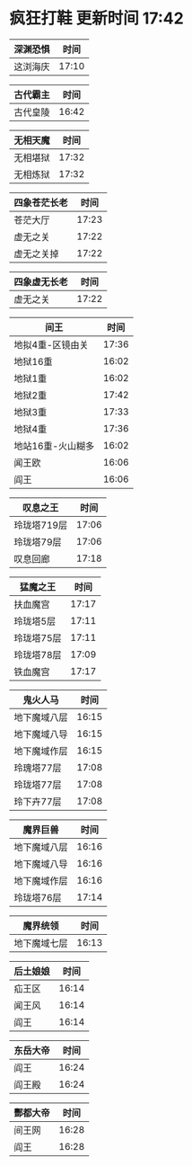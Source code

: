 # 疯狂打鞋 更新时间 17:42

| 深渊恐惧   | 时间    |
|--------|-------|
| 这浏海庆 | 17:10 |

| 古代霸主   | 时间    |
|--------|-------|
| 古代皇陵 | 16:42 |

| 无相天魔   | 时间    |
|--------|-------|
| 无相堪狱 | 17:32 |
| 无相炼狱 | 17:32 |

| 四象苍茫长老   | 时间    |
|--------|-------|
| 苍茫大厅 | 17:23 |
| 虚无之关 | 17:22 |
| 虚无之关掉 | 17:22 |

| 四象虚无长老   | 时间    |
|--------|-------|
| 虚无之关 | 17:22 |

| 间王   | 时间    |
|--------|-------|
| 地拟4重-区镜由关 | 17:36 |
| 地狱16重 | 16:02 |
| 地狱1重 | 16:02 |
| 地狱2重 | 17:42 |
| 地狱3重 | 17:33 |
| 地狱4重 | 17:36 |
| 地站16重-火山糊多 | 16:02 |
| 闻王欧 | 16:06 |
| 阎王 | 16:06 |

| 叹息之王   | 时间    |
|--------|-------|
| 玲珑塔719层 | 17:06 |
| 玲珑塔79层 | 17:06 |
| 叹息回廊 | 17:18 |

| 猛魔之王   | 时间    |
|--------|-------|
| 扶血魔宫 | 17:17 |
| 玲珑塔5层 | 17:11 |
| 玲珑塔75层 | 17:11 |
| 玲珑塔78层 | 17:09 |
| 铁血魔宫 | 17:17 |

| 鬼火人马   | 时间    |
|--------|-------|
| 地下魔域八层 | 16:15 |
| 地下魔域八导 | 16:15 |
| 地下魔域作层 | 16:15 |
| 玲瑰塔77层 | 17:08 |
| 玲珑塔77层 | 17:08 |
| 玲下卉77层 | 17:08 |

| 魔界巨兽   | 时间    |
|--------|-------|
| 地下魔域八层 | 16:16 |
| 地下魔域八导 | 16:16 |
| 地下魔域作层 | 16:16 |
| 玲珑塔76层 | 17:14 |

| 魔界统领   | 时间    |
|--------|-------|
| 地下魔域七层 | 16:13 |

| 后土娘娘   | 时间    |
|--------|-------|
| 疝王区 | 16:14 |
| 闻王风 | 16:14 |
| 阎王 | 16:14 |

| 东岳大帝   | 时间    |
|--------|-------|
| 阎王 | 16:24 |
| 阎王殿 | 16:24 |

| 酆都大帝   | 时间    |
|--------|-------|
| 间王网 | 16:28 |
| 阎王 | 16:28 |
